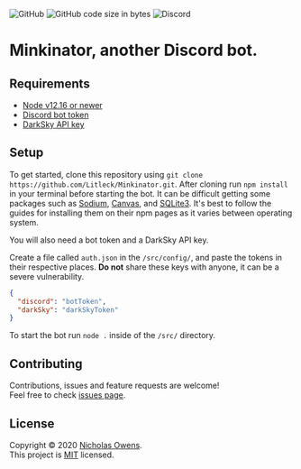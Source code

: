 ![GitHub](https://img.shields.io/github/license/litleck/minkinator)
![GitHub code size in bytes](https://img.shields.io/github/languages/code-size/litleck/minkinator)
![Discord](https://img.shields.io/badge/discord-rXVnuTB-6666ee?logo=discord)

# Minkinator, another Discord bot.

## Requirements

* [Node v12.16 or newer](https://nodejs.org/en/download/)
* [Discord bot token](https://discord.com/developers/applications)
* [DarkSky API key](https://darksky.net/dev)

## Setup

To get started, clone this repository using `git clone https://github.com/Litleck/Minkinator.git`.
After cloning run `npm install` in your terminal before starting the bot.
It can be difficult getting some packages such as [Sodium](https://www.npmjs.com/package/sodium), [Canvas](https://www.npmjs.com/package/canvas), and [SQLite3](https://www.npmjs.com/package/sqlite3). It's best to follow the guides for installing them on their npm pages as it varies between operating system.

You will also need a bot token and a DarkSky API key.

Create a file called `auth.json` in the `/src/config/`, and paste the tokens in their respective places.
**Do not** share these keys with anyone, it can be a severe vulnerability.

```json
{
  "discord": "botToken",
  "darkSky": "darkSkyToken"
}
```

To start the bot run `node .` inside of the `/src/` directory.

## Contributing

Contributions, issues and feature requests are welcome!<br />Feel free to check [issues page](https://github.com/Litleck/Minkinator-Bot/issues).

## License

Copyright © 2020 [Nicholas Owens](https://github.com/Litleck). <br>
This project is [MIT](https://github.com/Litleck/Minkinator-Bot/blob/master/LICENSE) licensed.
